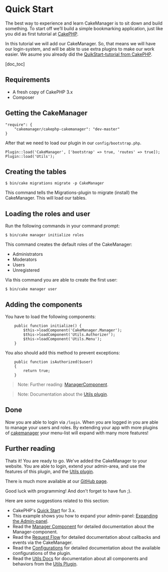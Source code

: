 Quick Start
===========

The best way to experience and learn CakeManager is to sit down and build something. To start off we’ll build a simple bookmarking application, just like you did as first tutorial at [CakePHP](http://book.cakephp.org/3.0/en/quickstart.html).

In this tutorial we will add our CakeManager. So, that means we will have our login-system, and will be able to use extra plugins to make our work easier. We asume you already did the [QuikStart-tutorial from CakePHP](http://book.cakephp.org/3.0/en/quickstart.html).

[doc_toc]

Requirements
------------

- A fresh copy of CakePHP 3.x
- Composer

Getting the CakeManager
-----------------------

    "require": {
        "cakemanager/cakephp-cakemanager": "dev-master"
    }

After that we need to load our plugin in our `config/bootstrap.php`.

    Plugin::load('CakeManager', ['bootstrap' => true, 'routes' => true]);
    Plugin::load('Utils');

Creating the tables
--------------------

    $ bin/cake migrations migrate -p CakeManager
    
This command tells the Migrations-plugin to migrate (install) the CakeManager. This will load our tables.

Loading the roles and user
-----------------
Run the following commands in your command prompt:

    $ bin/cake manager initialize roles
    
This command creates the default roles of the CakeManager:

- Administrators
- Moderators
- Users
- Unregistered

Via this command you are able to create the first user:

    $ bin/cake manager user
    

Adding the components
--------------------
You have to load the following components: 

        public function initialize() {
            $this->loadComponent('CakeManager.Manager');
            $this->loadComponent('Utils.Authorizer');
            $this->loadComponent('Utils.Menu');
        }

You also should add this method to prevent exceptions:

	    public function isAuthorized($user)
        {
            return true;
        }

> Note: Further reading: [ManagerComponent](/docs/1.0/components/manager/).

> Note: Documentation about the [Utils plugin](/docs/utils/1.0/components/manager/).

Done
-----------

Now you are able to login via `/login`. When you are logged in you are able to manage your users and roles. By extending your app with more plugins of [cakemanager](https://github.com/cakemanager) your menu-list will expand with many more features!

Further reading
-------

Thats it! You are ready to go. We've added the CakeManager to your website. You are able to login, extend your admin-area, and use the features of this plugin, and the [Utils plugin](http://github.com/cakemanager/cakephp-utils).

There is much more available at our [GitHub page](https://github.com/cakemanager). 

Good luck with programming! And don't forget to have fun ;).

Here are some suggestions related to this section:

- CakePHP's [Quick Start](http://book.cakephp.org/3.0/en/quickstart.html) for 3.x.
- This example shows you how to expand your admin-panel: [Expanding the Admin-panel](docs/1.0/tutorials-and-examples).
- Read the [Manager Component](/docs/1.0/components/manager/) for detailed documentation about the Manager-component.
- Read the [Request Flow](/docs/1.0/request-flow/) for detailed documentation about callbacks and events via the CakeManager.
- Read the [Configurations](/docs/1.0/configurations/) for detailed documentation about the available configurations of the plugin.
- Read the [Utils Docs](/docs/utils/1.0/) for documentation about all components and behaviors from the [Utils Plugin](https://github.com/cakemanager/cakephp-utils).
